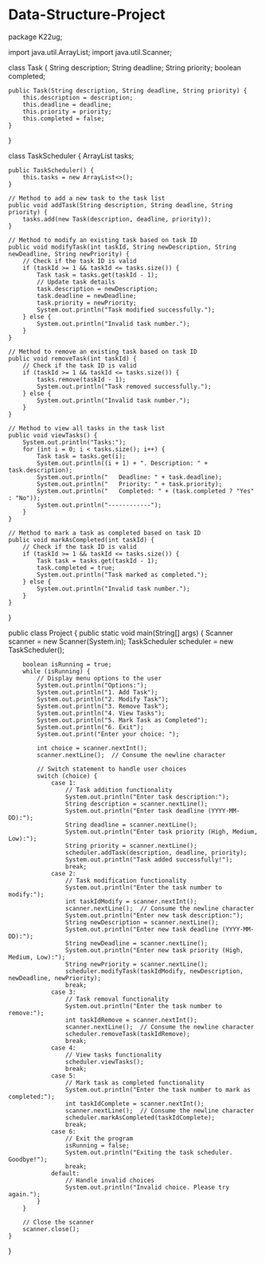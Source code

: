 # Data-Structure-Project
package K22ug;

import java.util.ArrayList;
import java.util.Scanner;

class Task {
    String description;
    String deadline;
    String priority;
    boolean completed;

    public Task(String description, String deadline, String priority) {
        this.description = description;
        this.deadline = deadline;
        this.priority = priority;
        this.completed = false;
    }
}

class TaskScheduler {
    ArrayList<Task> tasks;

    public TaskScheduler() {
        this.tasks = new ArrayList<>();
    }

    // Method to add a new task to the task list
    public void addTask(String description, String deadline, String priority) {
        tasks.add(new Task(description, deadline, priority));
    }

    // Method to modify an existing task based on task ID
    public void modifyTask(int taskId, String newDescription, String newDeadline, String newPriority) {
        // Check if the task ID is valid
        if (taskId >= 1 && taskId <= tasks.size()) {
            Task task = tasks.get(taskId - 1);
            // Update task details
            task.description = newDescription;
            task.deadline = newDeadline;
            task.priority = newPriority;
            System.out.println("Task modified successfully.");
        } else {
            System.out.println("Invalid task number.");
        }
    }

    // Method to remove an existing task based on task ID
    public void removeTask(int taskId) {
        // Check if the task ID is valid
        if (taskId >= 1 && taskId <= tasks.size()) {
            tasks.remove(taskId - 1);
            System.out.println("Task removed successfully.");
        } else {
            System.out.println("Invalid task number.");
        }
    }

    // Method to view all tasks in the task list
    public void viewTasks() {
        System.out.println("Tasks:");
        for (int i = 0; i < tasks.size(); i++) {
            Task task = tasks.get(i);
            System.out.println((i + 1) + ". Description: " + task.description);
            System.out.println("   Deadline: " + task.deadline);
            System.out.println("   Priority: " + task.priority);
            System.out.println("   Completed: " + (task.completed ? "Yes" : "No"));
            System.out.println("------------");
        }
    }

    // Method to mark a task as completed based on task ID
    public void markAsCompleted(int taskId) {
        // Check if the task ID is valid
        if (taskId >= 1 && taskId <= tasks.size()) {
            Task task = tasks.get(taskId - 1);
            task.completed = true;
            System.out.println("Task marked as completed.");
        } else {
            System.out.println("Invalid task number.");
        }
    }
}

public class Project {
    public static void main(String[] args) {
        Scanner scanner = new Scanner(System.in);
        TaskScheduler scheduler = new TaskScheduler();

        boolean isRunning = true;
        while (isRunning) {
            // Display menu options to the user
            System.out.println("Options:");
            System.out.println("1. Add Task");
            System.out.println("2. Modify Task");
            System.out.println("3. Remove Task");
            System.out.println("4. View Tasks");
            System.out.println("5. Mark Task as Completed");
            System.out.println("6. Exit");
            System.out.print("Enter your choice: ");

            int choice = scanner.nextInt();
            scanner.nextLine();  // Consume the newline character

            // Switch statement to handle user choices
            switch (choice) {
                case 1:
                    // Task addition functionality
                    System.out.println("Enter task description:");
                    String description = scanner.nextLine();
                    System.out.println("Enter task deadline (YYYY-MM-DD):");
                    String deadline = scanner.nextLine();
                    System.out.println("Enter task priority (High, Medium, Low):");
                    String priority = scanner.nextLine();
                    scheduler.addTask(description, deadline, priority);
                    System.out.println("Task added successfully!");
                    break;
                case 2:
                    // Task modification functionality
                    System.out.println("Enter the task number to modify:");
                    int taskIdModify = scanner.nextInt();
                    scanner.nextLine();  // Consume the newline character
                    System.out.println("Enter new task description:");
                    String newDescription = scanner.nextLine();
                    System.out.println("Enter new task deadline (YYYY-MM-DD):");
                    String newDeadline = scanner.nextLine();
                    System.out.println("Enter new task priority (High, Medium, Low):");
                    String newPriority = scanner.nextLine();
                    scheduler.modifyTask(taskIdModify, newDescription, newDeadline, newPriority);
                    break;
                case 3:
                    // Task removal functionality
                    System.out.println("Enter the task number to remove:");
                    int taskIdRemove = scanner.nextInt();
                    scanner.nextLine();  // Consume the newline character
                    scheduler.removeTask(taskIdRemove);
                    break;
                case 4:
                    // View tasks functionality
                    scheduler.viewTasks();
                    break;
                case 5:
                    // Mark task as completed functionality
                    System.out.println("Enter the task number to mark as completed:");
                    int taskIdComplete = scanner.nextInt();
                    scanner.nextLine();  // Consume the newline character
                    scheduler.markAsCompleted(taskIdComplete);
                    break;
                case 6:
                    // Exit the program
                    isRunning = false;
                    System.out.println("Exiting the task scheduler. Goodbye!");
                    break;
                default:
                    // Handle invalid choices
                    System.out.println("Invalid choice. Please try again.");
            }
        }

        // Close the scanner
        scanner.close();
    }
}
